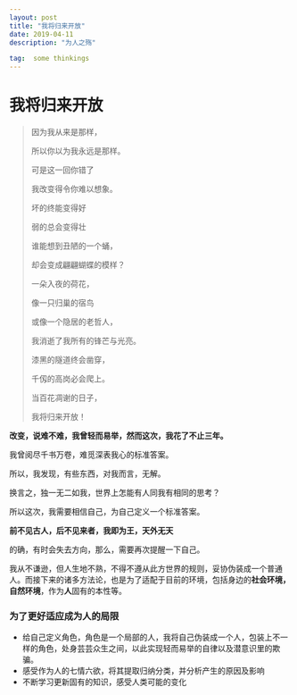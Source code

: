 ```yaml
---
layout: post
title: "我将归来开放"
date: 2019-04-11 
description: "为人之殇"

tag:  some thinkings
---   
```


# 我将归来开放

> 因为我从来是那样，
>
> 所以你以为我永远是那样。
>
> 
>
> 可是这一回你错了
>
> 我改变得令你难以想象。
>
> 坏的终能变得好
>
> 弱的总会变得壮
>
> 谁能想到丑陋的一个蛹，
>
> 却会变成翩翩蝴蝶的模样？
>
> 
>
> 一朵入夜的荷花，
>
> 像一只归巢的宿鸟
>
> 或像一个隐居的老哲人，
>
> 我消逝了我所有的锋芒与光亮。
>
> 漆黑的隧道终会凿穿，
>
> 千仭的高岗必会爬上。
>
> 
>
> 当百花凋谢的日子，
>
> 我将归来开放！

**改变，说难不难，我曾轻而易举，然而这次，我花了不止三年。**

我曾阅尽千书万卷，难觅深表我心的标准答案。

所以，我发现，有些东西，对我而言，无解。

换言之，独一无二如我，世界上怎能有人同我有相同的思考？

所以这次，我需要相信自己，为自己定义一个标准答案。

**前不见古人，后不见来者，我即为王，天外无天**



的确，有时会失去方向，那么，需要再次提醒一下自己。

我从不谦逊，但人生地不熟，不得不遵从此方世界的规则，妥协伪装成一个普通人。而接下来的诸多方法论，也是为了适配于目前的环境，包括身边的**社会环境，自然环境**，作为**人**固有的本性等。

### 为了更好适应成为人的局限

- 给自己定义角色，角色是一个局部的人，我将自己伪装成一个人，包装上不一样的角色，处身芸芸众生之间，以此实现轻而易举的自律以及潜意识里的欺骗。
- 感受作为人的七情六欲，将其提取归纳分类，并分析产生的原因及影响
- 不断学习更新固有的知识，感受人类可能的变化